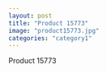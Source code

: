 ```yaml
---
layout: post
title: "Product 15773"
image: "product15773.jpg"
categories: "category1"
---
```

Product 15773
